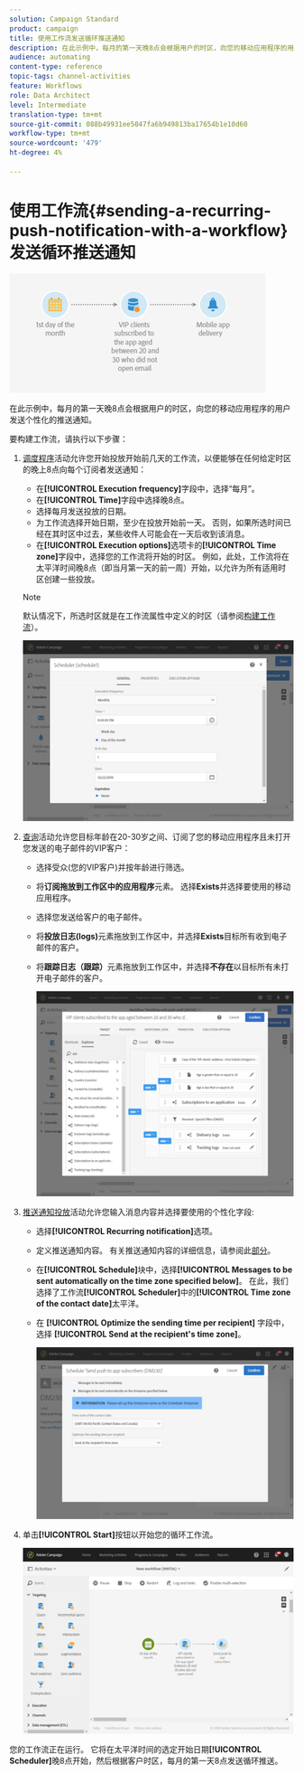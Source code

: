 ```yaml
---
solution: Campaign Standard
product: campaign
title: 使用工作流发送循环推送通知
description: 在此示例中，每月的第一天晚8点会根据用户的时区，向您的移动应用程序的用户发送个性化的推送通知。
audience: automating
content-type: reference
topic-tags: channel-activities
feature: Workflows
role: Data Architect
level: Intermediate
translation-type: tm+mt
source-git-commit: 088b49931ee5047fa6b949813ba17654b1e10d60
workflow-type: tm+mt
source-wordcount: '479'
ht-degree: 4%

---
```



# 使用工作流{#sending-a-recurring-push-notification-with-a-workflow}发送循环推送通知

![](assets/wkf_push_example_1.png)

在此示例中，每月的第一天晚8点会根据用户的时区，向您的移动应用程序的用户发送个性化的推送通知。

要构建工作流，请执行以下步骤：

1. [调度程序](../../automating/using/scheduler.md)活动允许您开始投放开始前几天的工作流，以便能够在任何给定时区的晚上8点向每个订阅者发送通知：

   * 在&#x200B;**[!UICONTROL Execution frequency]**&#x200B;字段中，选择“每月”。
   * 在&#x200B;**[!UICONTROL Time]**&#x200B;字段中选择晚8点。
   * 选择每月发送投放的日期。
   * 为工作流选择开始日期，至少在投放开始前一天。 否则，如果所选时间已经在其时区中过去，某些收件人可能会在一天后收到该消息。
   * 在&#x200B;**[!UICONTROL Execution options]**&#x200B;选项卡的&#x200B;**[!UICONTROL Time zone]**&#x200B;字段中，选择您的工作流将开始的时区。 例如，此处，工作流将在太平洋时间晚8点（即当月第一天的前一周）开始，以允许为所有适用时区创建一些投放。

   >[!NOTE]
   >
   >默认情况下，所选时区就是在工作流属性中定义的时区（请参阅[构建工作流](../../automating/using/building-a-workflow.md)）。

   ![](assets/wkf_push_example_5.png)

1. [查询](../../automating/using/query.md)活动允许您目标年龄在20-30岁之间、订阅了您的移动应用程序且未打开您发送的电子邮件的VIP客户：

   * 选择受众(您的VIP客户)并按年龄进行筛选。
   * 将&#x200B;**订阅拖放到工作区中的应用程序**&#x200B;元素。 选择&#x200B;**Exists**&#x200B;并选择要使用的移动应用程序。
   * 选择您发送给客户的电子邮件。
   * 将&#x200B;**投放日志(logs)**&#x200B;元素拖放到工作区中，并选择&#x200B;**Exists**&#x200B;目标所有收到电子邮件的客户。
   * 将&#x200B;**跟踪日志（跟踪）**&#x200B;元素拖放到工作区中，并选择&#x200B;**不存在**&#x200B;以目标所有未打开电子邮件的客户。

      ![](assets/wkf_push_example_2.png)

1. [推送通知投放](../../automating/using/push-notification-delivery.md)活动允许您输入消息内容并选择要使用的个性化字段:

   * 选择&#x200B;**[!UICONTROL Recurring notification]**&#x200B;选项。
   * 定义推送通知内容。 有关推送通知内容的详细信息，请参阅此[部分](../../channels/using/preparing-and-sending-a-push-notification.md)。
   * 在&#x200B;**[!UICONTROL Schedule]**&#x200B;块中，选择&#x200B;**[!UICONTROL Messages to be sent automatically on the time zone specified below]**。 在此，我们选择了工作流&#x200B;**[!UICONTROL Scheduler]**&#x200B;中的&#x200B;**[!UICONTROL Time zone of the contact date]**&#x200B;太平洋。
   * 在 **[!UICONTROL Optimize the sending time per recipient]** 字段中，选择 **[!UICONTROL Send at the recipient's time zone]**。

      ![](assets/wkf_push_example_4.png)

1. 单击&#x200B;**[!UICONTROL Start]**&#x200B;按钮以开始您的循环工作流。

   ![](assets/wkf_push_example_3.png)

您的工作流正在运行。 它将在太平洋时间的选定开始日期&#x200B;**[!UICONTROL Scheduler]**&#x200B;晚8点开始，然后根据客户时区，每月的第一天8点发送循环推送。
